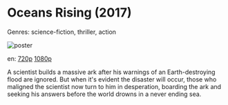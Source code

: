 # Oceans Rising (2017)

Genres: science-fiction, thriller, action

![poster](http://image.tmdb.org/t/p/w500/2HbxuEVgQNh5vfQOhB6nifuByPs.jpg)

en:
  [720p](magnet:?xt=urn:btih:387711C8F2E5A47F958627BBE9FD9C171E500557&tr=udp://glotorrents.pw:6969/announce&tr=udp://tracker.opentrackr.org:1337/announce&tr=udp://torrent.gresille.org:80/announce&tr=udp://tracker.openbittorrent.com:80&tr=udp://tracker.coppersurfer.tk:6969&tr=udp://tracker.leechers-paradise.org:6969&tr=udp://p4p.arenabg.ch:1337&tr=udp://tracker.internetwarriors.net:1337)
  [1080p](magnet:?xt=urn:btih:3E909222B48ED304B235E5B33F92610E482AAD25&tr=udp://glotorrents.pw:6969/announce&tr=udp://tracker.opentrackr.org:1337/announce&tr=udp://torrent.gresille.org:80/announce&tr=udp://tracker.openbittorrent.com:80&tr=udp://tracker.coppersurfer.tk:6969&tr=udp://tracker.leechers-paradise.org:6969&tr=udp://p4p.arenabg.ch:1337&tr=udp://tracker.internetwarriors.net:1337)
  


A scientist builds a massive ark after his warnings of an Earth-destroying flood are ignored. But when it's evident the disaster will occur, those who maligned the scientist now turn to him in desperation, boarding the ark and seeking his answers before the world drowns in a never ending sea.